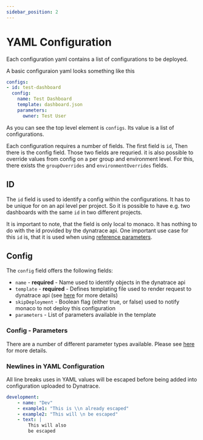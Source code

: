 ```yaml
---
sidebar_position: 2
---
```


# YAML Configuration

Each configuration yaml contains a list of configurations to be deployed.

A basic configuraion yaml looks something like this

```yaml
configs:
- id: test-dashboard
  config:
    name: Test Dashboard
    template: dashboard.json
    parameters:
      owner: Test User
```

As you can see the top level element is `configs`. Its value is a list of
configurations.

Each configuration requires a number of fields. The first field is `id`,
Then there is the config field. Those two fields are requried. it is also
possible to override values from config on a per group and environment
level. For this, there exists the `groupOverrides` and `environmentOverrides`
fields.

## ID

The `id` field is used to identify a config within the configurations. It
has to be unique for on an api level per project. So it is possible to have
e.g. two dashboards with the same `id` in two different projects.

It is important to note, that the field is only local to monaco. It has nothing
to do with the id provided by the dynatrace api. One important use case for this
`id` is, that it is used when using [reference parameters](./parameters.md#reference_parameter).


## Config

The `config` field offers the following fields:

* `name` - **required** - Name used to identify objects in the dynatrace api
* `template` - **required** - Defines templating file used to render request to dynatrace api (see [here](./projects.md#template_file) for more details)
* `skipDeployment` - Boolean flag (either true, or false) used to notify monaco to not deploy this configuration
* `parameters` - List of parameters available in the template

### Config - Parameters

There are a number of different parameter types available.
Please see [here](./parameters.md) for more details.

### Newlines in YAML Configuration

All line breaks uses in YAML values will be escaped before being added into configuration uploaded to Dynatrace.

```yaml
development:
    - name: "Dev"
    - example1: "This is \\n already escaped" 
    - example2: "This will \n be escaped"
    - text: |
        This will also
        be escaped
```
